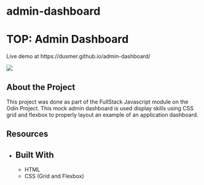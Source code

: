 # admin-dashboard
<h1>TOP: Admin Dashboard</h1>

<p>Live demo at https://dusmer.github.io/admin-dashboard/</p>
<p><img src="https://dusmer.github.io/admin-dashboard/images/screenshot.jpg" /></p>

<h2>About the Project</h2>
<p>This project was done as part of the FullStack Javascript module on the Odin Project. This mock admin dashboard is used display skills using CSS grid and flexbox to properly layout an example of an application dashboard.</p>

<h2>Resources</h2>
<ul>
    <li>

<h2>Built With</h2>
<ul>
    <li>HTML</l1>
    <li>CSS (Grid and Flexbox)</li>
</ul>


